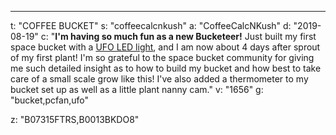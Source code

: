 ---
t: "COFFEE BUCKET"
s: "coffeecalcnkush"
a: "CoffeeCalcNKush"
d: "2019-08-19"
c: "<strong>I'm having so much fun as a new Bucketeer!</strong> Just built my first space bucket with a <a href='https://amzn.to/36NO5zr'>UFO LED light</a>, and I am now about 4 days after sprout of my first plant! I'm so grateful to the space bucket community for giving me such detailed insight as to how to build my bucket and how best to take care of a small scale grow like this! I've also added a thermometer to my bucket set up as well as a little plant nanny cam."
v: "1656"
g: "bucket,pcfan,ufo"

z: "B07315FTRS,B0013BKDO8"
